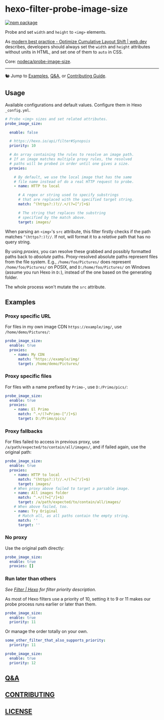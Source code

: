 # hexo-filter-probe-image-size

[![npm package](https://img.shields.io/npm/v/hexo-filter-probe-image-size)](https://www.npmjs.com/package/hexo-filter-probe-image-size)

Probe and set `width` and `height` to `<img>` elements.

As [modern best practice - Optimize Cumulative Layout Shift | web.dev](https://web.dev/optimize-cls/#modern-best-practice) describes, developers should always set the `width` and `height` attributes without units in HTML, and set one of them to `auto` in CSS.

Core: [nodeca/probe-image-size](https://github.com/nodeca/probe-image-size).

---

🐿️ Jump to [Examples](#examples), [Q&A][q-a], or [Contributing Guide][contributing].

## Usage

Available configurations and default values. Configure them in Hexo `_config.yml`.

```yaml
# Probe <img> sizes and set related attributes.
probe_image_size:

  enable: false

  # https://hexo.io/api/filter#Synopsis
  priority: 10

  # An array containing the rules to resolve an image path.
  # If an image matches multiple proxy rules, the resolved
  # paths will be probed in order until one gives a size.
  proxies:

    # By default, we use the local image that has the same
    # file name instead of do a real HTTP request to probe.
    - name: HTTP to local

      # A regex or string used to specify substrings
      # that are replaced with the specified target string.
      match: ^(https?:)?//.+/(?=[^/]+$)

      # The string that replaces the substring
      # specified by the match above.
      target: images/
```

When parsing an `<img>`'s `src` attribute, this filter firstly checks if the path matches `^(https?:)?//`. If not, will format it to a _relative_ path that has no query string.

By using _proxies_, you can resolve these grabbed and possibly formatted paths back to _absolute_ paths. Proxy-resolved absolute paths represent files from the file system. E.g., `/home/foo/Pictures/` does represent `/home/foo/Pictures/` on POSIX, and `D:/home/foo/Pictures/` on Windows (assume you run Hexo in `D:`), instead of the one based on the generating folder.

The whole process won't mutate the `src` attribute.

## Examples

### Proxy specific URL

For files in my own image CDN `https://example/img/`, use `/home/demo/Pictures/`:

```yaml
probe_image_size:
  enable: true
  proxies:
    - name: My CDN
      match: ^https://example/img/
      target: /home/demo/Pictures/
```

### Proxy specific files

For files with a name prefixed by `Primo-`, use `D:/Primo/pics/`:

```yaml
probe_image_size:
  enable: true
  proxies:
    - name: El Primo
      match: ^.+/(?=Primo-[^/]+$)
      target: D:/Primo/pics/
```

### Proxy fallbacks

For files failed to access in previous proxy, use `/a/path/expected/to/contain/all/images/`, and if failed again, use the original path:

```yaml
probe_image_size:
  enable: true
  proxies:
    - name: HTTP to local
      match: ^(https?:)?//.+/(?=[^/]+$)
      target: images/
    # When proxy above failed to target a parsable image.
    - name: All images folder
      match: ^.+/(?=[^/]+$)
      target: /a/path/expected/to/contain/all/images/
    # When above failed, too.
    - name: Try Original
      # Match all, as all paths contain the empty string.
      match: ''
      target: ''
```

### No proxy

Use the original path directly:

```yaml
probe_image_size:
  enable: true
  proxies: []
```

### Run later than others

_See [Filter | Hexo](https://hexo.io/api/filter#Synopsis) for filter priority description._

As most of Hexo filters use a priority of 10, setting it to 9 or 11 makes our probe process runs earlier or later than them.

```yaml
probe_image_size:
  enable: true
  priority: 11
```

Or manage the order totally on your own.

```yaml
some_other_filter_that_also_supports_priority:
  priority: 11

probe_image_size:
  enable: true
  priority: 12
```

## [Q&A][q-a]

## [CONTRIBUTING][contributing]

## [LICENSE](LICENSE)

[q-a]: https://github.com/PaperStrike/hexo-filter-probe-image-size/discussions/categories/q-a
[contributing]: https://github.com/PaperStrike/hexo-filter-probe-image-size/blob/main/.github/CONTRIBUTING.md
